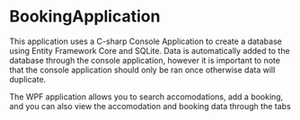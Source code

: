 # BookingApplication

This application uses a C-sharp Console Application to create a database using Entity Framework Core and SQLite. 
Data is automatically added to the database through the console application, however it is important to note that the console application should only be ran once otherwise data will duplicate.

The WPF application allows you to search accomodations, add a booking, and you can also view the accomodation and booking data through the tabs
